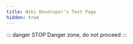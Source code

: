 ```yaml
---
title: Wiki Developer's Test Page
hidden: true
---
```


::: danger STOP
Danger zone, do not proceed
:::